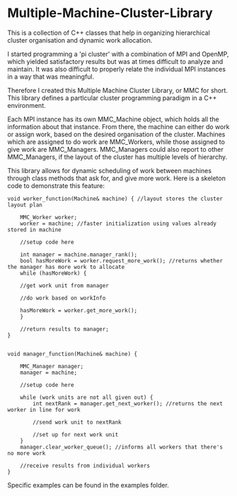 # Multiple-Machine-Cluster-Library
This is a collection of C++ classes that help in organizing hierarchical cluster organisation and dynamic work allocation.

I started programming a 'pi cluster' with a combination of MPI and OpenMP, which yielded satisfactory results but was at times difficult to analyze and maintain. It was also difficult to properly relate the individual MPI instances in a way that was meaningful.

Therefore I created this Multiple Machine Cluster Library, or MMC for short. This library defines a partlcular cluster programming paradigm in a C++ environment.

Each MPI instance has its own MMC_Machine object, which holds all the information about that instance. From there, the machine can either do work or assign work, based on the desired organisation of the cluster.
Machines which are assigned to do work are MMC_Workers, while those assigned to give work are MMC_Managers. MMC_Managers could also report to other MMC_Managers, if the layout of the cluster has multiple levels of hierarchy. 

This library allows for dynamic scheduling of work between machines through class methods that ask for, and give more work. Here is a skeleton code to demonstrate this feature:

    void worker_function(Machine& machine) { //layout stores the cluster layout plan
    
        MMC_Worker worker; 
        worker = machine; //faster initialization using values already stored in machine
        
        //setup code here
        
        int manager = machine.manager_rank();
        bool hasMoreWork = worker.request_more_work(); //returns whether the manager has more work to allocate
        while (hasMoreWork) {
        
        //get work unit from manager
      
        //do work based on workInfo
      
        hasMoreWork = worker.get_more_work();
        }
    
        //return results to manager;
    }


    void manager_function(Machine& machine) {
    
        MMC_Manager manager;
        manager = machine;
    
        //setup code here
    
        while (work units are not all given out) {
            int nextRank = manager.get_next_worker(); //returns the next worker in line for work
            
            //send work unit to nextRank
            
            //set up for next work unit
        }
        manager.clear_worker_queue(); //informs all workers that there's no more work
    
        //receive results from individual workers
    }

Specific examples can be found in the examples folder.
